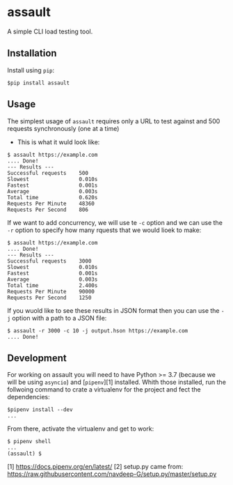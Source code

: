 # assault

A simple CLI load testing tool.

## Installation

Install using `pip`:
```
$pip install assault
```

## Usage

The simplest usage of `assault` requires only a URL to test against and 500 requests synchronously (one at a time)
* This is what it wuld look like:
```
$ assault https://example.com
.... Done!
--- Results ---
Successful requests    500
Slowest                0.010s
Fastest                0.001s
Average                0.003s
Total time             0.620s
Requests Per Minute    48360
Requests Per Second    806
```

If we want to add concurrency, we will use te `-c` option and we can use the `-r` option to specify how many rquests that we would lioek to make:
```
$ assault https://example.com
.... Done!
--- Results ---
Successful requests    3000
Slowest                0.010s
Fastest                0.001s
Average                0.003s
Total time             2.400s
Requests Per Minute    90000
Requests Per Second    1250
```

If you wuold like to see these results in JSON format then you can use the `-j` option with a path to a JSON file:
```
$ assault -r 3000 -c 10 -j output.hson https://example.com
.... Done!
```

## Development

For working on assault you will need to have Python >= 3.7 (because we will be using `asyncio`) and [`pipenv`][1] installed.  Whith those installed, run the follwoing command to crate a virtualenv for the project and fect the dependencies:
```
$pipenv install --dev
...
```

From there, activate the virtualenv and get to work:
```
$ pipenv shell
...
(assault) $
```

[1] https://docs.pipenv.org/en/latest/
[2] setup.py came from: https://raw.githubusercontent.com/navdeep-G/setup.py/master/setup.py